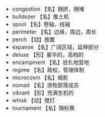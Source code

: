 - congestion 【名】拥挤，拥堵
- bulldozer 【名】推土机
- spool 【名】卷轴，线轴
- perimeter 【名】边缘，周边，周长
- perch 【动】放置
- expanse 【名】广阔区域，延伸部分
- deluxe 【形】豪华的，高档的
- encampment 【名】驻扎地营地
- regime 【名】政权，管理体制
- microcosm 【名】缩影
- nomad 【名】游牧部落成员
- vibrant 【形】充满生机的
- whisk 【动】搅打
- tournament 【名】锦标赛